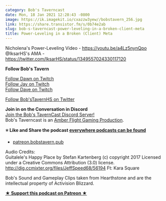 ```yaml
---
category: Bob's Taverncast
date: Mon, 18 Jan 2021 12:28:43 -0800
image: https://ik.imagekit.io/cxazzw3yew//bobstavern_256.jpg
link: https://share.transistor.fm/s/0b74e2ab
slug: bob-s-taverncast-power-leveling-in-a-broken-client-meta
title: Power-Leveling in a Broken (Client) Meta
---
```


<p>Nicholena's Power-Leveling Video - <a href="https://youtu.be/a4Lz5nynQpo">https://youtu.be/a4Lz5nynQpo</a><br />@IksarHS's AMA - <a href="https://twitter.com/IksarHS/status/1349557024330117120">https://twitter.com/IksarHS/status/1349557024330117120</a></p><p><strong>Follow Bob's Tavern</strong></p><p><a href="https://twitch.tv/dragonriderdk">Follow Dawn on Twitch</a><br /><a href="https://twitch.tv/kjaymiller">Follow Jay on Twitch</a><br /><a href="https://twitch.tv/doctorfeesh">Follow Dave on Twitch</a></p><p><a href="https://twitter.com/bobstavernhs">Follow Bob'sTavernHS on Twitter</a></p><p><strong>Join in on the Conversation in Discord</strong><br /><a href="https://discord.gg/c2rFknG">Join the Bob's TavernCast Discord Server!</a><br />Bob's Taverncast is an <a href="https://amberflightgaming.wixsite.com/afgaming">Amber Flight Gaming Production</a>. </p><p><strong>⭐ Like and Share the podcast </strong><a href="http://bobstavern.pub/subscribe"><strong>everywhere podcasts can be found</strong></a></p><ul><li><a href="http://patreon.bobstavern.pub/">patreon.bobstavern.pub</a></li></ul><p>Audio Credits:<br />Guitalele's Happy Place by Stefan Kartenberg (c) copyright 2017 Licensed under a Creative Commons Attribution (3.0) license. <a href="http://dig.ccmixter.org/files/JeffSpeed68/56194">http://dig.ccmixter.org/files/JeffSpeed68/56194</a> Ft: Kara Square</p><p>Bob's Sound and Gameplay Clips taken from Hearthstone and are the intellectual property of Activision Blizzard.</p><p><strong><a href="http://patreon.bobstavern.pub" rel="payment" title="★ Support this podcast on Patreon ★">★ Support this podcast on Patreon ★</a></strong></p>
